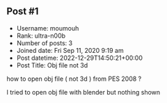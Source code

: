 ## Post #1
- Username: moumouh
- Rank: ultra-n00b
- Number of posts: 3
- Joined date: Fri Sep 11, 2020 9:19 am
- Post datetime: 2022-12-29T14:50:21+00:00
- Post Title: Obj file not 3d

how to open obj file ( not 3d ) from PES 2008 ?

I tried to open obj file with blender but nothing shown
